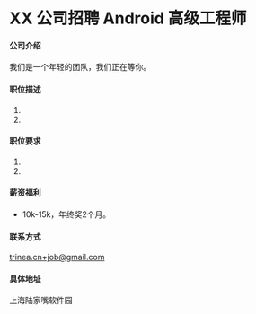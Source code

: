 XX 公司招聘 Android 高级工程师
==========

#### 公司介绍
我们是一个年轻的团队，我们正在等你。  

#### 职位描述
1. 
2. 

#### 职位要求 
1. 
2. 

#### 薪资福利
- 10k-15k，年终奖2个月。  

#### 联系方式
[trinea.cn+job@gmail.com](mailto:trinea.cn+job@gmail.com)  

#### 具体地址
上海陆家嘴软件园
